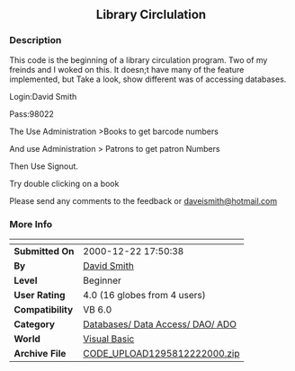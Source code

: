 ﻿<div align="center">

## Library Circlulation


</div>

### Description

This code is the beginning of a library circulation program. Two of my freinds and I woked on this. It doesn;t have many of the feature implemented, but Take a look, show different was of accessing databases.

Login:David Smith

Pass:98022

The Use Administration >Books to get barcode numbers

And use Administration > Patrons to get patron Numbers

Then Use Signout.

Try double clicking on a book

Please send any comments to the feedback or daveismith@hotmail.com
 
### More Info
 


<span>             |<span>
---                |---
**Submitted On**   |2000-12-22 17:50:38
**By**             |[David Smith](https://github.com/Planet-Source-Code/PSCIndex/blob/master/ByAuthor/david-smith.md)
**Level**          |Beginner
**User Rating**    |4.0 (16 globes from 4 users)
**Compatibility**  |VB 6\.0
**Category**       |[Databases/ Data Access/ DAO/ ADO](https://github.com/Planet-Source-Code/PSCIndex/blob/master/ByCategory/databases-data-access-dao-ado__1-6.md)
**World**          |[Visual Basic](https://github.com/Planet-Source-Code/PSCIndex/blob/master/ByWorld/visual-basic.md)
**Archive File**   |[CODE\_UPLOAD1295812222000\.zip](https://github.com/Planet-Source-Code/david-smith-library-circlulation__1-13801/archive/master.zip)









